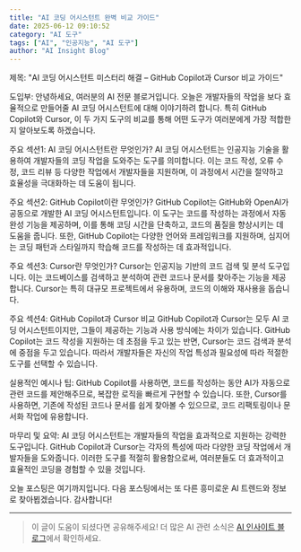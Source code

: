 ```yaml
---
title: "AI 코딩 어시스턴트 완벽 비교 가이드"
date: 2025-06-12 09:10:52
category: "AI 도구"
tags: ["AI", "인공지능", "AI 도구"]
author: "AI Insight Blog"
---
```


제목: "AI 코딩 어시스턴트 미스터리 해결 – GitHub Copilot과 Cursor 비교 가이드"

도입부:
안녕하세요, 여러분의 AI 전문 블로거입니다. 오늘은 개발자들의 작업을 보다 효율적으로 만들어줄 AI 코딩 어시스턴트에 대해 이야기하려 합니다. 특히 GitHub Copilot와 Cursor, 이 두 가지 도구의 비교를 통해 어떤 도구가 여러분에게 가장 적합한지 알아보도록 하겠습니다.

주요 섹션1: AI 코딩 어시스턴트란 무엇인가?
AI 코딩 어시스턴트는 인공지능 기술을 활용하여 개발자들의 코딩 작업을 도와주는 도구를 의미합니다. 이는 코드 작성, 오류 수정, 코드 리뷰 등 다양한 작업에서 개발자들을 지원하며, 이 과정에서 시간을 절약하고 효율성을 극대화하는 데 도움이 됩니다.

주요 섹션2: GitHub Copilot이란 무엇인가?
GitHub Copilot는 GitHub와 OpenAI가 공동으로 개발한 AI 코딩 어시스턴트입니다. 이 도구는 코드를 작성하는 과정에서 자동완성 기능을 제공하며, 이를 통해 코딩 시간을 단축하고, 코드의 품질을 향상시키는 데 도움을 줍니다. 또한, GitHub Copilot는 다양한 언어와 프레임워크를 지원하며, 심지어는 코딩 패턴과 스타일까지 학습해 코드를 작성하는 데 효과적입니다.

주요 섹션3: Cursor란 무엇인가?
Cursor는 인공지능 기반의 코드 검색 및 분석 도구입니다. 이는 코드베이스를 검색하고 분석하여 관련 코드나 문서를 찾아주는 기능을 제공합니다. Cursor는 특히 대규모 프로젝트에서 유용하며, 코드의 이해와 재사용을 돕습니다.

주요 섹션4: GitHub Copilot과 Cursor 비교
GitHub Copilot과 Cursor는 모두 AI 코딩 어시스턴트이지만, 그들이 제공하는 기능과 사용 방식에는 차이가 있습니다. GitHub Copilot는 코드 작성을 지원하는 데 초점을 두고 있는 반면, Cursor는 코드 검색과 분석에 중점을 두고 있습니다. 따라서 개발자들은 자신의 작업 특성과 필요성에 따라 적절한 도구를 선택할 수 있습니다.

실용적인 예시나 팁:
GitHub Copilot를 사용하면, 코드를 작성하는 동안 AI가 자동으로 관련 코드를 제안해주므로, 복잡한 로직을 빠르게 구현할 수 있습니다. 또한, Cursor를 사용하면, 기존에 작성된 코드나 문서를 쉽게 찾아볼 수 있으므로, 코드 리팩토링이나 문서화 작업에 유용합니다.

마무리 및 요약:
AI 코딩 어시스턴트는 개발자들의 작업을 효과적으로 지원하는 강력한 도구입니다. GitHub Copilot과 Cursor는 각자의 특성에 따라 다양한 코딩 작업에서 개발자들을 도와줍니다. 이러한 도구를 적절히 활용함으로써, 여러분들도 더 효과적이고 효율적인 코딩을 경험할 수 있을 것입니다.

오늘 포스팅은 여기까지입니다. 다음 포스팅에서는 또 다른 흥미로운 AI 트렌드와 정보로 찾아뵙겠습니다. 감사합니다!

---

> 이 글이 도움이 되셨다면 공유해주세요! 
> 더 많은 AI 관련 소식은 [AI 인사이트 블로그](https://tonyhwang1004.github.io/ai-insight-blog)에서 확인하세요.
